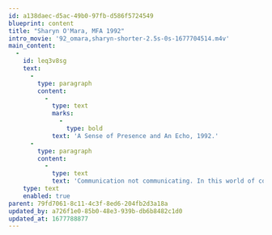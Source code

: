 ```yaml
---
id: a138daec-d5ac-49b0-97fb-d586f5724549
blueprint: content
title: "Sharyn O'Mara, MFA 1992"
intro_movie: '92_omara,sharyn-shorter-2.5s-0s-1677704514.m4v'
main_content:
  -
    id: leq3v8sg
    text:
      -
        type: paragraph
        content:
          -
            type: text
            marks:
              -
                type: bold
            text: 'A Sense of Presence and An Echo, 1992.'
      -
        type: paragraph
        content:
          -
            type: text
            text: 'Communication not communicating. In this world of complex and competing interests, few messages actually break through to a viewer who is likely to be in the throes of visual overload, more anxious for a visual vacation than increased saturation. We simply cannot respond to everything before us; we can delight in but a few choice pieces. Those few pieces that do stand apart from the rest, those that do make contact, embody a unique quality. What is the nature of those qualities which break through the visual sameness from which we suffer? It investigates what it is about certain materials and forms—in direct relation to the message— that engage people, that cause them to interrupt their paths and take a critical moment to consider, process, and think. This engagement is based upon the associations the viewer brings to the piece and their experience of the piece. This thesis proposes that the sense of touch plays a critical role in the experiential; when you touch something, you connect with it. And when a connection is made, the message can be communicated.'
    type: text
    enabled: true
parent: 79fd7061-8c11-4c3f-8ed6-204fb2d3a18a
updated_by: a726f1e0-85b0-48e3-939b-db6b8482c1d0
updated_at: 1677788877
---
```

